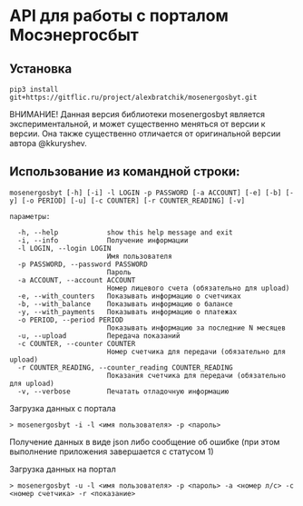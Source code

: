 # API для работы с порталом Мосэнергосбыт

## Установка

```
pip3 install git+https://gitflic.ru/project/alexbratchik/mosenergosbyt.git
```

ВНИМАНИЕ! Данная версия библиотеки mosenergosbyt является экспериментальной, и может
существенно меняться от версии к версии. Она также существенно отличается от оригинальной
версии автора @kkuryshev.

## Использование из командной строки:
```
mosenergosbyt [-h] [-i] -l LOGIN -p PASSWORD [-a ACCOUNT] [-e] [-b] [-y] [-o PERIOD] [-u] [-c COUNTER] [-r COUNTER_READING] [-v]

параметры:

  -h, --help            show this help message and exit
  -i, --info            Получение информации
  -l LOGIN, --login LOGIN
                        Имя пользователя
  -p PASSWORD, --password PASSWORD
                        Пароль
  -a ACCOUNT, --account ACCOUNT
                        Номер лицевого счета (обязательно для upload)
  -e, --with_counters   Показывать информацию о счетчиках
  -b, --with_balance    Показывать информацию о балансе
  -y, --with_payments   Показывать информацию о платежах
  -o PERIOD, --period PERIOD
                        Показывать информацию за последние N месяцев
  -u, --upload          Передача показаний
  -c COUNTER, --counter COUNTER
                        Номер счетчика для передачи (обязательно для upload)
  -r COUNTER_READING, --counter_reading COUNTER_READING
                        Показания счетчика для передачи (обязательно для upload)
  -v, --verbose         Печатать отладочную информацию
```

Загрузка данных с портала
```
> mosenergosbyt -i -l <имя пользователя> -p <пароль>
```
Получение данных в виде json либо сообщение об ошибке (при этом выполнение приложения завершается с статусом 1)

Загрузка данных на портал
```
> mosenergosbyt -u -l <имя пользователя> -p <пароль> -a <номер л/с> -c <номер счетчика> -r <показание>
```
